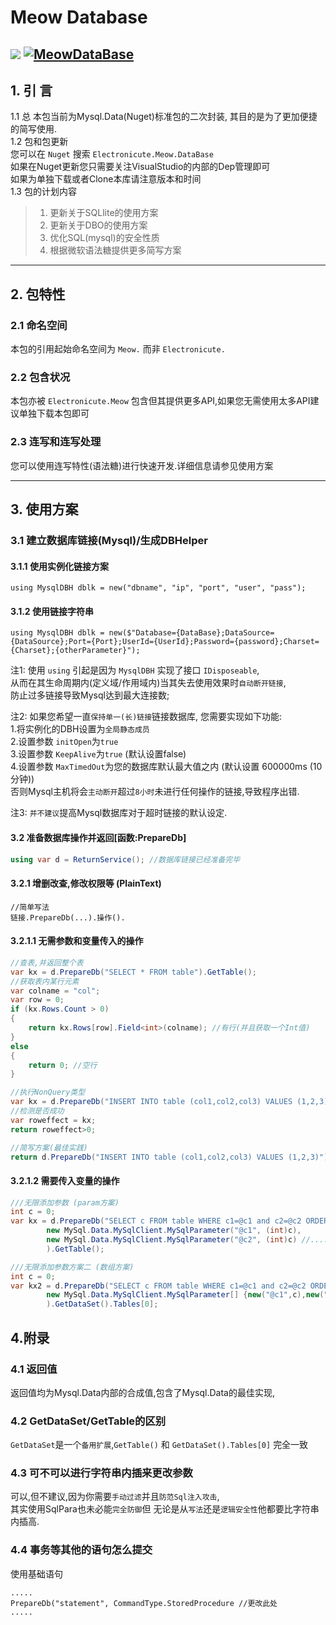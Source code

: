 ﻿# Meow Database 
![](https://img.shields.io/nuget/dt/Electronicute.Meow.DataBase)
[![MeowDataBase](https://github.com/DavidSciMeow/PowerfulMeowLibrary/actions/workflows/Db.yml/badge.svg?branch=master)](https://github.com/DavidSciMeow/PowerfulMeowLibrary/actions/workflows/Db.yml)
-----------

## 1. 引 言
1.1 总 
本包当前为Mysql.Data(Nuget)标准包的二次封装, 其目的是为了更加便捷的简写使用.  
1.2 包和包更新  
您可以在 `Nuget` 搜索 `Electronicute.Meow.DataBase`  
如果在Nuget更新您只需要关注VisualStudio的内部的Dep管理即可  
如果为单独下载或者Clone本库请注意版本和时间  
1.3 包的计划内容  
> 1. 更新关于SQLlite的使用方案
> 1. 更新关于DBO的使用方案
> 1. 优化SQL(mysql)的安全性质
> 1. 根据微软语法糖提供更多简写方案

----------

## 2. 包特性
### 2.1 命名空间   
本包的引用起始命名空间为 `Meow.` 而非 `Electronicute.`   
### 2.2 包含状况  
本包亦被 `Electronicute.Meow` 包含但其提供更多API,如果您无需使用太多API建议单独下载本包即可  
### 2.3 连写和连写处理  
您可以使用连写特性(语法糖)进行快速开发.详细信息请参见使用方案

----------

## 3. 使用方案
### 3.1 建立数据库链接(Mysql)/生成DBHelper  
#### 3.1.1 使用实例化链接方案  
```
using MysqlDBH dblk = new("dbname", "ip", "port", "user", "pass");
```
#### 3.1.2 使用链接字符串  
```
using MysqlDBH dblk = new($"Database={DataBase};DataSource={DataSource};Port={Port};UserId={UserId};Password={password};Charset={Charset};{otherParameter}");
```

注1: 使用 `using` 引起是因为 `MysqlDBH` 实现了接口 `IDisposeable`,  
从而在其生命周期内(定义域/作用域内)当其失去使用效果时`自动断开链接`,  
防止过多链接导致Mysql达到最大连接数;  

注2: 如果您希望一直`保持单一(长)链接`链接数据库, 您需要实现如下功能:  
1.将实例化的DBH设置为`全局静态成员`   
2.设置参数 `initOpen`为`true`  
3.设置参数 `KeepAlive`为`true` (默认设置false)  
4.设置参数 `MaxTimedOut`为您的数据库默认最大值之内 (默认设置 600000ms (10分钟))  
否则Mysql主机将会`主动断开`超过`8小时`未进行任何操作的链接,导致程序出错.  

注3: `并不建议`提高Mysql数据库对于超时链接的默认设定.

#### 3.2 准备数据库操作并返回[函数:PrepareDb]
```csharp
using var d = ReturnService(); //数据库链接已经准备完毕
```
#### 3.2.1 增删改查,修改权限等 (PlainText)
```
//简单写法
链接.PrepareDb(...).操作().
```
#### 3.2.1.1 无需参数和变量传入的操作
```csharp
//查表,并返回整个表
var kx = d.PrepareDb("SELECT * FROM table").GetTable();
//获取表内某行元素
var colname = "col";
var row = 0;
if (kx.Rows.Count > 0)
{
    return kx.Rows[row].Field<int>(colname); //有行(并且获取一个Int值)
}
else
{
    return 0; //空行
}
```
```csharp
//执行NonQuery类型
var kx = d.PrepareDb("INSERT INTO table (col1,col2,col3) VALUES (1,2,3)").ExecuteNonQuery();
//检测是否成功
var roweffect = kx;
return roweffect>0;

//简写方案(最佳实践)
return d.PrepareDb("INSERT INTO table (col1,col2,col3) VALUES (1,2,3)").ExecuteNonQuery()>0;
```
#### 3.2.1.2 需要传入变量的操作
```csharp
///无限添加参数 (param方案)
int c = 0;
var kx = d.PrepareDb("SELECT c FROM table WHERE c1=@c1 and c2=@c2 ORDER BY c DESC LIMIT 1",
		new MySql.Data.MySqlClient.MySqlParameter("@c1", (int)c),
		new MySql.Data.MySqlClient.MySqlParameter("@c2", (int)c) //.....
		).GetTable();
```
```csharp
///无限添加参数方案二 (数组方案)
int c = 0;
var kx2 = d.PrepareDb("SELECT c FROM table WHERE c1=@c1 and c2=@c2 ORDER BY c DESC LIMIT 1",
        new MySql.Data.MySqlClient.MySqlParameter[] {new("@c1",c),new("@c2",c)}
        ).GetDataSet().Tables[0];
```

## 4.附录
### 4.1 返回值
返回值均为Mysql.Data内部的合成值,包含了Mysql.Data的最佳实现,
### 4.2 GetDataSet/GetTable的区别
`GetDataSet`是一个`备用扩展`,`GetTable()` 和 `GetDataSet().Tables[0]` 完全一致
### 4.3 可不可以进行字符串内插来更改参数
可以,但不建议,因为你需要`手动过滤`并且`防范Sql注入攻击`,  
其实使用SqlPara也未必能`完全防御`但 无论是从`写法`还是`逻辑安全性`他都要比字符串内插高.
### 4.4 事务等其他的语句怎么提交
使用基础语句
```
.....
PrepareDb("statement", CommandType.StoredProcedure //更改此处
.....	
```